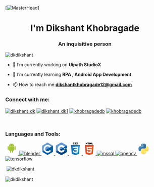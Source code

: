 [![MasterHead](https://c.tenor.com/NOYF3f82b_gAAAAC/programmer.gif)]

<h1 align="center"> I'm Dikshant Khobragade</h1>
<h3 align="center">An inquisitive person</h3>

<p align="left"> <img src="https://komarev.com/ghpvc/?username=dkdikshant&label=Profile%20views&color=0e75b6&style=flat" alt="dkdikshant" /> </p>

- 🔭 I’m currently working on **Uipath StudioX**

- 🌱 I’m currently learning **RPA , Android App Development**

- 📫 How to reach me **dikshantkhobragade12@gmail.com**

<h3 align="left">Connect with me:</h3>
<p align="left">
<a href="https://instagram.com/dikshant_dk" target="blank"><img align="center" src="https://raw.githubusercontent.com/rahuldkjain/github-profile-readme-generator/master/src/images/icons/Social/instagram.svg" alt="dikshant_dk" height="30" width="40" /></a>
<a href="https://www.codechef.com/users/dikshant_dk1" target="blank"><img align="center" src="https://cdn.jsdelivr.net/npm/simple-icons@3.1.0/icons/codechef.svg" alt="dikshant_dk1" height="30" width="40" /></a>
<a href="https://www.leetcode.com/khobragadedb" target="blank"><img align="center" src="https://raw.githubusercontent.com/rahuldkjain/github-profile-readme-generator/master/src/images/icons/Social/leet-code.svg" alt="khobragadedb" height="30" width="40" /></a>
<a href="https://auth.geeksforgeeks.org/user/khobragadedb" target="blank"><img align="center" src="https://raw.githubusercontent.com/rahuldkjain/github-profile-readme-generator/master/src/images/icons/Social/geeks-for-geeks.svg" alt="khobragadedb" height="30" width="40" /></a>
</p>
<br>

<h3 align="left">Languages and Tools:</h3>
<p align="left"> <a href="https://developer.android.com" target="_blank" rel="noreferrer"> <img src="https://raw.githubusercontent.com/devicons/devicon/master/icons/android/android-original-wordmark.svg" alt="android" width="40" height="40"/> </a> <a href="https://www.blender.org/" target="_blank" rel="noreferrer"> <img src="https://download.blender.org/branding/community/blender_community_badge_white.svg" alt="blender" width="40" height="40"/> </a> <a href="https://www.cprogramming.com/" target="_blank" rel="noreferrer"> <img src="https://raw.githubusercontent.com/devicons/devicon/master/icons/c/c-original.svg" alt="c" width="40" height="40"/> </a> <a href="https://www.w3schools.com/cpp/" target="_blank" rel="noreferrer"> <img src="https://raw.githubusercontent.com/devicons/devicon/master/icons/cplusplus/cplusplus-original.svg" alt="cplusplus" width="40" height="40"/> </a> <a href="https://www.w3schools.com/css/" target="_blank" rel="noreferrer"> <img src="https://raw.githubusercontent.com/devicons/devicon/master/icons/css3/css3-original-wordmark.svg" alt="css3" width="40" height="40"/> </a> <a href="https://www.w3.org/html/" target="_blank" rel="noreferrer"> <img src="https://raw.githubusercontent.com/devicons/devicon/master/icons/html5/html5-original-wordmark.svg" alt="html5" width="40" height="40"/> </a> <a href="https://www.microsoft.com/en-us/sql-server" target="_blank" rel="noreferrer"> <img src="https://www.svgrepo.com/show/303229/microsoft-sql-server-logo.svg" alt="mssql" width="40" height="40"/> </a> <a href="https://opencv.org/" target="_blank" rel="noreferrer"> <img src="https://www.vectorlogo.zone/logos/opencv/opencv-icon.svg" alt="opencv" width="40" height="40"/> </a> <a href="https://www.python.org" target="_blank" rel="noreferrer"> <img src="https://raw.githubusercontent.com/devicons/devicon/master/icons/python/python-original.svg" alt="python" width="40" height="40"/> </a> <a href="https://www.tensorflow.org" target="_blank" rel="noreferrer"> <img src="https://www.vectorlogo.zone/logos/tensorflow/tensorflow-icon.svg" alt="tensorflow" width="40" height="40"/> </a> </p>

<p>&nbsp;<img align="center" src="https://github-readme-stats.vercel.app/api?username=dkdikshant&show_icons=true&locale=en" alt="dkdikshant" /></p>

<p><img align="center" src="https://github-readme-streak-stats.herokuapp.com/?user=dkdikshant&" alt="dkdikshant" /></p>

<p></p>
<p></p><p></p><p></p><p></p>
